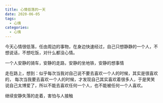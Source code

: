 ```yaml
---
title: 心情低落的一天
date: 2020-06-05
tags:
  - 心情
categories:
  - 心情
---
```


 今天心情很低落，任由周边的事物，在身边快速经过，自己只想静静的一个人，不想说话，不想吃饭，对什么都没心情。 

一个人安静的骑车，安静的走路，安静的坐地铁，安静的想事情

走在路上，想到：似乎每次当我对自己说不要去喜欢一个人的时候，其实是很喜欢的， 每次当我要去喜欢一个人的时候，才发现自己其实喜欢着很多人，于是笑笑说自己太博爱了，所以不能去喜欢任何一个人，也不能被任何一个人喜欢。

继续安静失落的走着，害怕与人接触